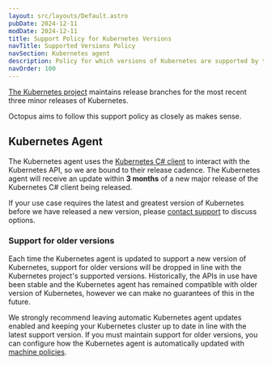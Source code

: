 ```yaml
---
layout: src/layouts/Default.astro
pubDate: 2024-12-11
modDate: 2024-12-11
title: Support Policy for Kubernetes Versions
navTitle: Supported Versions Policy
navSection: Kubernetes agent
description: Policy for which versions of Kubernetes are supported by the Kubernetes agent
navOrder: 100
---
```


[The Kubernetes project](https://kubernetes.io/releases/version-skew-policy/#supported-versions) maintains release branches for the most recent three minor releases of Kubernetes.

Octopus aims to follow this support policy as closely as makes sense.

## Kubernetes Agent

The Kubernetes agent uses the [Kubernetes C# client](https://github.com/kubernetes-client/csharp) to interact with the Kubernetes API, so we are bound to their release cadence. The Kubernetes agent will receive an update within **3 months** of a new major release of the Kubernetes C# client being released.

If your use case requires the latest and greatest version of Kubernetes before we have released a new version, please [contact support](https://octopus.com/company/contact) to discuss options.

### Support for older versions

Each time the Kubernetes agent is updated to support a new version of Kubernetes, support for older versions will be dropped in line with the Kubernetes project's supported versions. Historically, the APIs in use have been stable and the Kubernetes agent has remained compatible with older version of Kubernetes, however we can make no guarantees of this in the future.

We strongly recommend leaving automatic Kubernetes agent updates enabled and keeping your Kubernetes cluster up to date in line with the latest support version. If you must maintain support for older versions, you can configure how the Kubernetes agent is automatically updated with [machine policies](/docs/infrastructure/deployment-targets/machine-policies#configure-machine-updates).